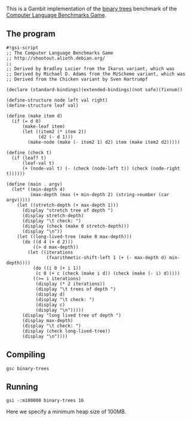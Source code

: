 This is a Gambit implementation of the [binary
trees](http://shootout.alioth.debian.org/gp4sandbox/benchmark.php?test=binarytrees&lang=all)
benchmark of the [Computer Language Benchmarks
Game](Programming%20language%20shootout.md).

## The program

    #!gsi-script
    ;; The Computer Language Benchmarks Game
    ;; http://shootout.alioth.debian.org/
    ;;
    ;; Derived by Bradley Lucier from the Ikarus variant, which was
    ;; Derived by Michael D. Adams from the MzScheme variant, which was
    ;; Derived from the Chicken variant by Sven Hartrumpf
    
    (declare (standard-bindings)(extended-bindings)(not safe)(fixnum))
    
    (define-structure node left val right)
    (define-structure leaf val)
    
    (define (make item d)
      (if (= d 0)
          (make-leaf item)
          (let ((item2 (* item 2))
                (d2 (- d 1)))
            (make-node (make (- item2 1) d2) item (make item2 d2)))))
    
    (define (check t)
      (if (leaf? t)
          (leaf-val t)
          (+ (node-val t) (- (check (node-left t)) (check (node-right t))))))
    
    (define (main . argv)
      (let* ((min-depth 4)
             (max-depth (max (+ min-depth 2) (string->number (car argv)))))
        (let ((stretch-depth (+ max-depth 1)))
          (display "stretch tree of depth ")
          (display stretch-depth)
          (display "\t check: ")
          (display (check (make 0 stretch-depth)))
          (display "\n"))
        (let ((long-lived-tree (make 0 max-depth)))
          (do ((d 4 (+ d 2)))
              ((> d max-depth))
            (let ((iterations
                   (fxarithmetic-shift-left 1 (+ (- max-depth d) min-depth))))
              (do ((i 0 (+ i 1))
               (c 0 (+ c (check (make i d)) (check (make (- i) d)))))
              ((>= i iterations)
               (display (* 2 iterations))
               (display "\t trees of depth ")
               (display d)
               (display "\t check: ")
               (display c)
               (display "\n")))))
          (display "long lived tree of depth ")
          (display max-depth)
          (display "\t check: ")
          (display (check long-lived-tree))
          (display "\n"))))

## Compiling

    gsc binary-trees

## Running

    gsi -:m100000 binary-trees 16

Here we specify a minimum heap size of 100MB.
